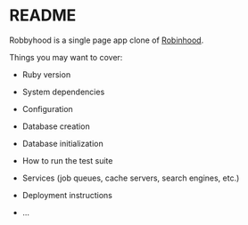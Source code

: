# README

Robbyhood is a single page app clone of [Robinhood](https://robinhood.com/).

Things you may want to cover:

* Ruby version

* System dependencies

* Configuration

* Database creation

* Database initialization

* How to run the test suite

* Services (job queues, cache servers, search engines, etc.)

* Deployment instructions

* ...
